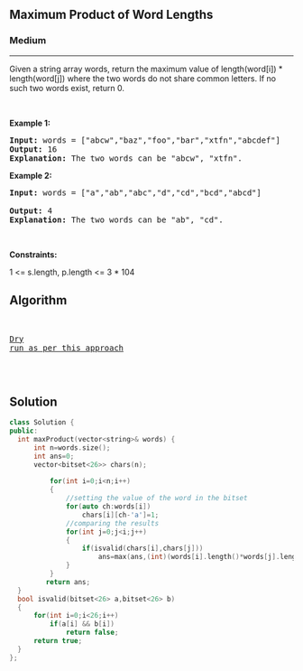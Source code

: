 <h2>Maximum Product of Word Lengths</h2>
<h3>Medium</h3><hr>
<div><p> Given a string array words, return the maximum value of length(word[i]) * length(word[j])
  where the two words do not share common letters. If no such two words exist, return 0.
</p>




<p>&nbsp;</p>
<p><strong>Example 1:</strong></p>

      
 
<pre><strong>Input:</strong> words = ["abcw","baz","foo","bar","xtfn","abcdef"]
<strong>Output:</strong> 16
<strong>Explanation:</strong> The two words can be "abcw", "xtfn".
</pre>

<p><strong>Example 2:</strong></p>

<pre><strong>Input:</strong> words = ["a","ab","abc","d","cd","bcd","abcd"]
     
<strong>Output:</strong> 4
<strong>Explanation:</strong> The two words can be "ab", "cd".
</pre>

<p>&nbsp;</p>
<p><strong>Constraints:</strong></p>
1 <= s.length, p.length <= 3 * 104

  <h2> Algorithm </h2>
 <pre>
  
 
   
   [Dry run as per this approach](https://leetcode.com/problems/maximum-product-of-word-lengths/discuss/2085586/C%2B%2B-or-Short-w-2-Approaches-O(n)-Space)
  
  </pre>
  <h2> Solution </h2>
  
  ``` c++ 
class Solution {
public:
    int maxProduct(vector<string>& words) {
        int n=words.size();
        int ans=0;
        vector<bitset<26>> chars(n);
        
            for(int i=0;i<n;i++)
            {
                //setting the value of the word in the bitset
                for(auto ch:words[i])
                    chars[i][ch-'a']=1; 
                //comparing the results
                for(int j=0;j<i;j++)
                {   
                    if(isvalid(chars[i],chars[j]))
                        ans=max(ans,(int)(words[i].length()*words[j].length()));
                }
            }    
           return ans; 
    }
    bool isvalid(bitset<26> a,bitset<26> b)
    {
        for(int i=0;i<26;i++)
            if(a[i] && b[i])
                return false;
        return true;
    }
};
  ```
</div>
